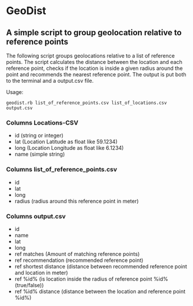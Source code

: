 # GeoDist

## A simple script to group geolocation relative to reference points

The following script groups geolocations relative to a list of reference points. The script calculates the distance between the location and each reference point, checks if the location is inside a given radius around the point and recommends the nearest reference point. The output is put both to the terminal and a output.csv file. 

Usage:  

    geodist.rb list_of_reference_points.csv list_of_locations.csv output.csv



### Columns Locations-CSV

* id (string or integer)
* lat (Location Latitude as float like 59.1234)
* long (Location Longitude as float like 6.1234)
* name (simple string)

### Columns list_of_reference_points.csv

* id
* lat
* long
* radius (radius around this reference point in meter)


### Columns output.csv

* id
* name
* lat
* long
* ref matches (Amount of matching reference points)
* ref recommendation (recommended reference point)
* ref shortest distance (distance between recommended reference point and location in meter)
* ref %id% (is location inside the radius of reference point %id% (true/false))
* ref %id% distance (distance between the location and reference point %id%)

